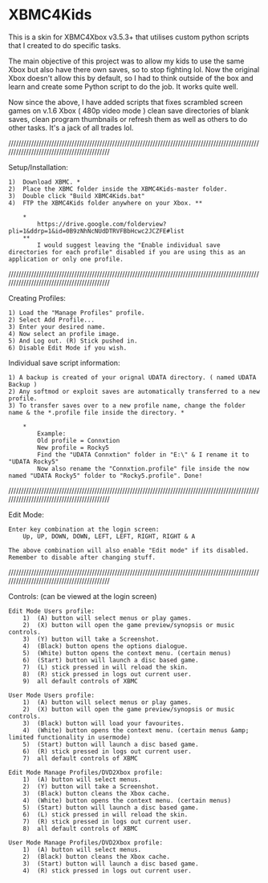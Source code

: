 # XBMC4Kids
This is a skin for XBMC4Xbox v3.5.3+ that utilises custom python scripts that I created to do specific tasks.

The main objective of this project was to allow my kids to use the same Xbox but also have there own saves, so to stop fighting lol. Now the original Xbox doesn't allow this by default, so I had to think outside of the box and learn and create some Python script to do the job. It works quite well.

Now since the above, I have added scripts that fixes scrambled screen games on v.1.6 Xbox ( 480p video mode ) clean save directories of blank saves, clean program thumbnails or refresh them as well as others to do other tasks. It's a jack of all trades lol.

///////////////////////////////////////////////////////////////////////////////////////////////////////////////////////////////////////////

Setup/Installation:

	1)	Download XBMC. *
	2)	Place the XBMC folder inside the XBMC4Kids-master folder.
	3)	Double click "Build XBMC4Kids.bat"
	4)	FTP the XBMC4Kids folder anywhere on your Xbox. **
		
		*
			https://drive.google.com/folderview?pli=1&ddrp=1&id=0B9zNhNcNUdDTRVFBbHcwc2JCZFE#list
		**
			I would suggest leaving the "Enable individual save directories for each profile" disabled if you are using this as an application or only one profile.

///////////////////////////////////////////////////////////////////////////////////////////////////////////////////////////////////////////
	
Creating Profiles:

	1) Load the "Manage Profiles" profile.
	2) Select Add Profile...
	3) Enter your desired name.
	4) Now select an profile image.
	5) And Log out. (R) Stick pushed in.
	6) Disable Edit Mode if you wish.

Individual save script information:

	1) A backup is created of your orignal UDATA directory. ( named UDATA Backup )
	2) Any softmod or exploit saves are automatically transferred to a new profile.
	3) To transfer saves over to a new profile name, change the folder name & the *.profile file inside the directory. *

		*
			Example:
			Old profile = Connxtion
			New profile = Rocky5
			Find the "UDATA Connxtion" folder in "E:\" & I rename it to "UDATA Rocky5"
			Now also rename the "Connxtion.profile" file inside the now named "UDATA Rocky5" folder to "Rocky5.profile". Done!


///////////////////////////////////////////////////////////////////////////////////////////////////////////////////////////////////////////

Edit Mode:

	Enter key combination at the login screen:
		Up, UP, DOWN, DOWN, LEFT, LEFT, RIGHT, RIGHT & A

	The above combination will also enable "Edit mode" if its disabled.
	Remember to disable after changing stuff.

///////////////////////////////////////////////////////////////////////////////////////////////////////////////////////////////////////////

Controls: (can be viewed at the login screen)

	Edit Mode Users profile:
		1)	(A) button will select menus or play games.
		2)	(X) button will open the game preview/synopsis or music controls.
		3)	(Y) button will take a Screenshot.
		4)	(Black) button opens the options dialogue.
		5)	(White) button opens the context menu. (certain menus)
		6)	(Start) button will launch a disc based game.
		7)	(L) stick pressed in will reload the skin.
		8)	(R) stick pressed in logs out current user.
		9)	all default controls of XBMC

	User Mode Users profile:
		1)	(A) button will select menus or play games.
		2)	(X) button will open the game preview/synopsis or music controls.
		3)	(Black) button will load your favourites.
		4)	(White) button opens the context menu. (certain menus &amp; limited functionality in usermode)
		5)	(Start) button will launch a disc based game.
		6)	(R) stick pressed in logs out current user.
		7)	all default controls of XBMC

	Edit Mode Manage Profiles/DVD2Xbox profile:
		1)	(A) button will select menus.
		2)	(Y) button will take a Screenshot.
		3)	(Black) button cleans the Xbox cache.
		4)	(White) button opens the context menu. (certain menus)
		5)	(Start) button will launch a disc based game.
		6)	(L) stick pressed in will reload the skin.
		7)	(R) stick pressed in logs out current user.
		8)	all default controls of XBMC

	User Mode Manage Profiles/DVD2Xbox profile:
		1)	(A) button will select menus.
		2)	(Black) button cleans the Xbox cache.
		3)	(Start) button will launch a disc based game.
		4)	(R) stick pressed in logs out current user.
